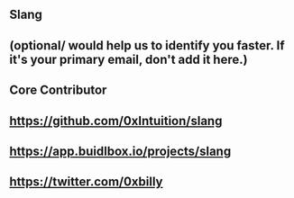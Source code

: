## Slang

## <Used Email in Buidlbox> (optional/ would help us to identify you faster. If it's your primary email, don't add it here.)

## Core Contributor

## https://github.com/0xIntuition/slang

## https://app.buidlbox.io/projects/slang

## https://twitter.com/0xbilly
